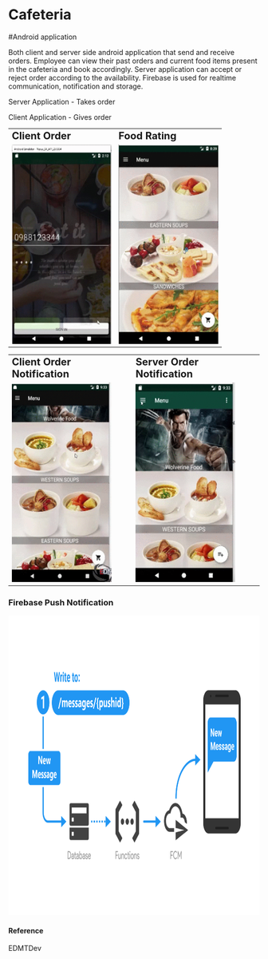 # Cafeteria

#Android application 

Both client and server side android application that send and receive orders. Employee can view their past orders and current food items present in the cafeteria and book accordingly. Server application can accept or reject order according to the availability. Firebase is used for realtime communication, notification and storage.

Server Application - Takes order 

Client Application - Gives order


<table border="0">
 <tr>
    <td><b style="font-size:20px">Client Order</b></td>
    <td><b style="font-size:20px">Food Rating</b></td>
 </tr>
 <tr>
    <td><img src="./resource/Food_place_order_client.gif" alt="Size Limit CLI" width="200" height="400"></td>
    <td><img src="./resource/food_rating.gif" alt="Size Limit CLI" width="200" height="400"></td>
 </tr>
</table>


<table border="0">
 <tr>
    <td><b style="font-size:20px">Client Order Notification</b></td>
    <td><b style="font-size:20px">Server Order Notification</b></td>
 </tr>
 <tr>
    <td><img src="./resource/client_order_manage.gif" alt="Size Limit CLI" width="200" height="400"> </td>
    <td><img src="./resource/server_order_manage.gif" alt="Size Limit CLI" width="200" height="400"></td>
 </tr>
</table>


### Firebase Push Notification
<p align="center">
  <img src="./resource/Push_Notification.png" alt="Push Notification" width="1000" height="600">
</p>

#### Reference
EDMTDev

